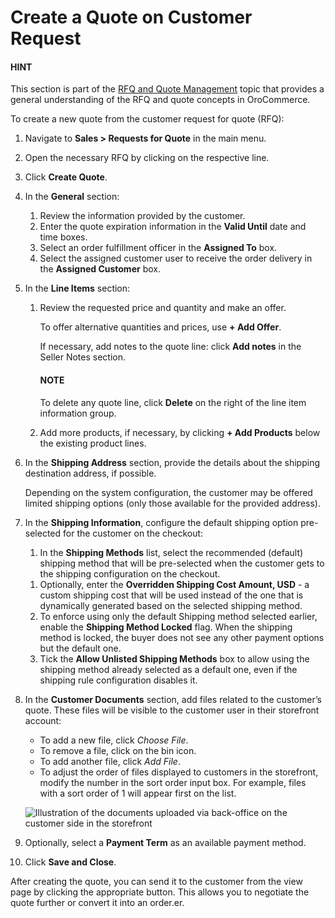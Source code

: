 <a id="quote-create-from-rfq"></a>

# Create a Quote on Customer Request

<!-- begin_create_from_rqf -->

#### HINT
This section is part of the [RFQ and Quote Management](../../../../concept-guides/customers-sales/rfq-quotes/index.md#concept-guide-rfq-quotes) topic that provides a general understanding of the RFQ and quote concepts in OroCommerce.

To create a new quote from the customer request for quote (RFQ):

1. Navigate to **Sales > Requests for Quote** in the main menu.
2. Open the necessary RFQ by clicking on the respective line.
3. Click **Create Quote**.
   <!-- image New Quote > General -->
4. In the **General** section:
   1. Review the information provided by the customer.
   2. Enter the quote expiration information in the **Valid Until** date and time boxes.
   3. Select an order fulfillment officer in the **Assigned To** box.
   4. Select the assigned customer user to receive the order delivery in the **Assigned Customer** box.

   <!-- image New Quote > Line Items (filled) -->
5. In the **Line Items** section:
   1. Review the requested price and quantity and make an offer.
      <!-- image Sample offer. -->

      To offer alternative quantities and prices, use **+ Add Offer**.
      <!-- image Add Offer -->

      If necessary, add notes to the quote line: click **Add notes** in the Seller Notes section.
      <!-- image Notes -->

      #### NOTE
      To delete any quote line, click **Delete** on the right of the line item information group.

      <!-- image Delete? -->
   2. Add more products, if necessary, by clicking **+ Add Products** below the existing product lines.

   > <!-- image Add Product -->
6. In the **Shipping Address** section, provide the details about the shipping destination address, if possible.
   <!-- image Shipping address -->

   Depending on the system configuration, the customer may be offered limited shipping options (only those available for the provided address).
   <!-- image Shipping Options. -->
7. In the **Shipping Information**, configure the default shipping option pre-selected for the customer on the checkout:
   <!-- a) In the **Shipping Methods** list, tick the boxes next to the shipping methods you would like the customer to use for this order delivery. -->
   1. In the **Shipping Methods** list, select the recommended (default) shipping method that will be pre-selected when the customer gets to the shipping configuration on the checkout.

   <!-- .. note:: When none of the methods are selected, the customer can use any listed methods. -->
   <!-- .. note:: Once you change the existing settings, the previous configuration will be saved for your information in the previously Selected Shipping Method log above the list of the shipping methods. -->
   <!-- b) If necessary, select the preferred shipping method from the **Default Shipping Method** list. The customer can change the option to any other available shipping method. -->
   1. Optionally, enter the **Overridden Shipping Cost Amount, USD** - a custom shipping cost that will be used instead of the one that is dynamically generated based on the selected shipping method.
   2. To enforce using only the default Shipping method selected earlier, enable the **Shipping Method Locked** flag. When the shipping method is locked, the buyer does not see any other payment options but the default one.
   3. Tick the **Allow Unlisted Shipping Methods** box to allow using the shipping method already selected as a default one, even if the shipping rule configuration disables it.
8. In the **Customer Documents** section, add files related to the customer’s quote. These files will be visible to the customer user in their storefront account:
   * To add a new file, click *Choose File*.
   * To remove a file, click on the bin icon.
   * To add another file, click *Add File*.
   * To adjust the order of files displayed to customers in the storefront, modify the number in the sort order input box. For example, files with a sort order of 1 will appear first on the list.

   ![Illustration of the documents uploaded via back-office on the customer side in the storefront](user/img/sales/quotes/quotes-customer-documents.png)
9. Optionally, select a **Payment Term** as an available payment method.
10. Click **Save and Close**.

After creating the quote, you can send it to the customer from the view page by clicking the appropriate button. This allows you to negotiate the quote further or convert it into an order.er.
